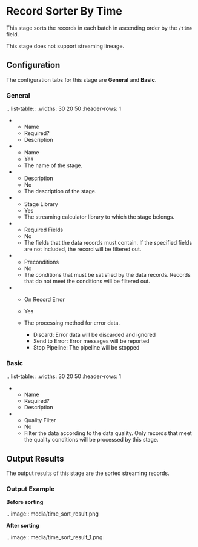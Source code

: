 # Record Sorter By Time

This stage sorts the records in each batch in ascending order by the `/time` field.

This stage does not support streaming lineage.


## Configuration

The configuration tabs for this stage are **General** and **Basic**. 

### General

.. list-table::
   :widths: 30 20 50
   :header-rows: 1

   * - Name
     - Required?
     - Description
   * - Name
     - Yes
     - The name of the stage.
   * - Description
     - No
     - The description of the stage.
   * - Stage Library
     - Yes
     - The streaming calculator library to which the stage belongs.
   * - Required Fields
     - No
     - The fields that the data records must contain. If the specified fields are not included, the record will be filtered out.
   * - Preconditions
     - No
     - The conditions that must be satisfied by the data records. Records that do not meet the conditions will be filtered out.
   * - On Record Error
     - Yes
     - The processing method for error data.

       + Discard: Error data will be discarded and ignored
       + Send to Error: Error messages will be reported
       + Stop Pipeline: The pipeline will be stopped

### Basic

.. list-table::
   :widths: 30 20 50
   :header-rows: 1

   * - Name
     - Required?
     - Description
   * - Quality Filter
     - No
     - Filter the data according to the data quality. Only records that meet the quality conditions will be processed by this stage.


## Output Results

The output results of this stage are the sorted streaming records.

### Output Example

**Before sorting**

.. image:: media/time_sort_result.png

**After sorting**

.. image:: media/time_sort_result_1.png

<!--end-->
